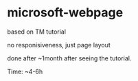 # microsoft-webpage
based on TM tutorial

no responisiveness, just page layout

done after ~1month after seeing the tutorial.

Time: ~4-6h
